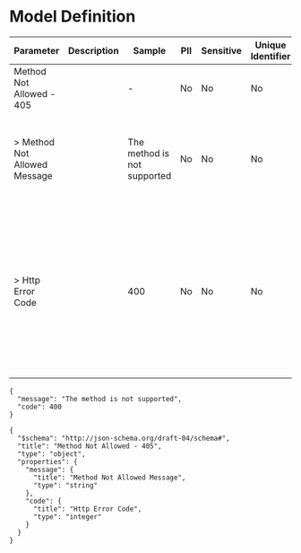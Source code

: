 # Model Definition
| Parameter | Description | Sample | PII | Sensitive | Unique Identifier | Mandatory | Default | Details |
| --- | --- | --- | --- | --- | --- | --- | --- | --- |
|  Method Not Allowed - 405 |  |  -  | No | No | No | No |  |Data Type : object<br>  |
| &gt; Method Not Allowed Message |  | The method is not supported | No | No | No | No |  |Data Type : string<br> Min. length :  - <br> Max. length :  - <br> Regex :  - <br>  |
| &gt; Http Error Code |  | 400 | No | No | No | No |  |Data Type : integer<br> Minimum :  - <br> Exclusive Minimum : No<br> Maximum :  - <br> Exclusive Maximum : No<br> Multiple Of :  - <br>  |





```
{
  "message": "The method is not supported",
  "code": 400
}
```




```
{
  "$schema": "http://json-schema.org/draft-04/schema#",
  "title": "Method Not Allowed - 405",
  "type": "object",
  "properties": {
    "message": {
      "title": "Method Not Allowed Message",
      "type": "string"
    },
    "code": {
      "title": "Http Error Code",
      "type": "integer"
    }
  }
}
```

